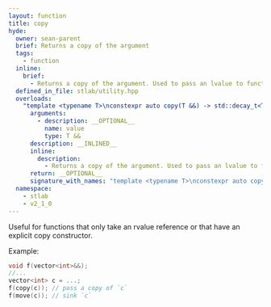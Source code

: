 ```yaml
---
layout: function
title: copy
hyde:
  owner: sean-parent
  brief: Returns a copy of the argument
  tags:
    - function
  inline:
    brief:
      - Returns a copy of the argument. Used to pass an lvalue to function taking an rvalue or to copy a type with an `explicit` copy-constructor.
  defined_in_file: stlab/utility.hpp
  overloads:
    "template <typename T>\nconstexpr auto copy(T &&) -> std::decay_t<T>":
      arguments:
        - description: __OPTIONAL__
          name: value
          type: T &&
      description: __INLINED__
      inline:
        description:
          - Returns a copy of the argument. Used to pass an lvalue to function taking an rvalue or to copy a type with an `explicit` copy-constructor.
      return: __OPTIONAL__
      signature_with_names: "template <typename T>\nconstexpr auto copy(T && value) -> std::decay_t<T>"
  namespace:
    - stlab
    - v2_1_0
---
```


Useful for functions that only take an rvalue reference or that have an explicit copy constructor.

Example:

```cpp
void f(vector<int>&&);
//...
vector<int> c = ...;
f(copy(c)); // pass a copy of `c`
f(move(c)); // sink `c`
```
